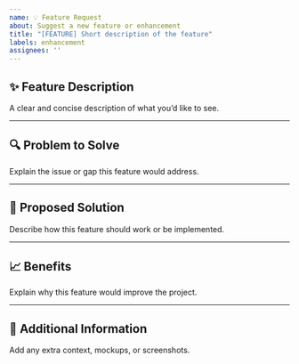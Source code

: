 ```yaml
---
name: 💡 Feature Request
about: Suggest a new feature or enhancement
title: "[FEATURE] Short description of the feature"
labels: enhancement
assignees: ''
---
```


## ✨ Feature Description
A clear and concise description of what you’d like to see.

---

## 🔍 Problem to Solve
Explain the issue or gap this feature would address.

---

## 🎯 Proposed Solution
Describe how this feature should work or be implemented.

---

## 📈 Benefits
Explain why this feature would improve the project.

---

## 📌 Additional Information
Add any extra context, mockups, or screenshots.
